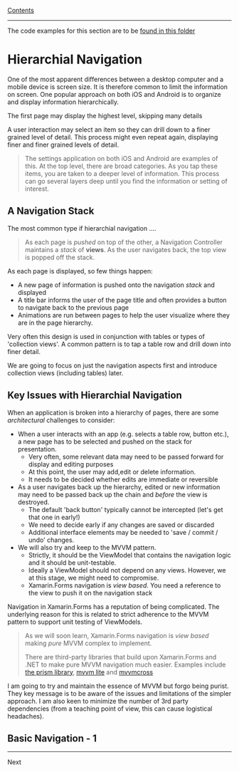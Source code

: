 [Contents](../README.md)

---

The code examples for this section are to be [found in this folder](/code/Chapter3/NavigationControllers)

# Hierarchial Navigation
One of the most apparent differences between a desktop computer and a mobile device is screen size. It is therefore common to limit the information on screen. One popular approach on both iOS and Android is to organize and display information hierarchically.

The first page may display the highest level, skipping many details

A user interaction may select an item so they can drill down to a finer grained level of detail. This process might even repeat again, displaying finer and finer grained levels of detail.

> The settings application on both iOS and Android are examples of this. At the top level, there are broad categories. As you tap these items, you are taken to a deeper level of information. This process can go several layers deep until you find the information or setting of interest.

## A Navigation Stack
The most common type if hierarchial navigation ....

> As each page is _pushed_ on top of the other, a Navigation Controller maintains a _stack_ of **views**. As the user navigates back, the top view is popped off the stack.

As each page is displayed, so few things happen:

* A new page of information is pushed onto the navigation _stack_ and displayed
* A title bar informs the user of the page title and often provides a button to navigate back to the previous page
* Animations are run between pages to help the user visualize where they are in the page hierarchy.

Very often this design is used in conjunction with tables or types of 'collection views'. A common pattern is to tap a table row and drill down into finer detail.

We are going to focus on just the navigation aspects first and introduce collection views (including tables) later.

## Key Issues with Hierarchial Navigation
When an application is broken into a hierarchy of pages, there are some _architectural_ challenges to consider: 

* When a user interacts with an app (e.g. selects a table row, button etc.), a new page has to be selected and pushed on the stack for presentation.
    * Very often, some relevant data may need to be passed forward for display and editing purposes
    * At this point, the user may add,edit or delete information.
    * It needs to be decided whether edits are immediate or reversible
* As a user navigates back up the hierarchy, edited or new information may need to be passed back up the chain and _before_ the view is destroyed.
   * The default 'back button' typically cannot be intercepted (let's get that one in early!)
   * We need to decide early if any changes are saved or discarded
   * Additional interface elements may be needed to 'save / commit / undo' changes.
* We will also try and keep to the MVVM pattern. 
   * Strictly, it should be the ViewModel that contains the navigation logic and it should be unit-testable.
   * Ideally a ViewModel should not depend on any views. However, we at this stage, we might need to compromise.
   * Xamarin.Forms navigation is _view based_. You need a reference to the view to push it on the navigation stack

Navigation in Xamarin.Forms has a reputation of being complicated. The underlying reason for this is related to strict adherence to the MVVM pattern to support unit testing of ViewModels.

> As we will soon learn, Xamarin.Forms navigation is _view based_ making _pure_ MVVM complex to implement.
>
> There are third-party libraries that build upon Xamarin.Forms and .NET to make pure MVVM navigation much easier. Examples include [the prism library](https://prismlibrary.github.io/), [mvvm lite](http://www.mvvmlight.net/) and [mvvmcross](https://www.mvvmcross.com)

I am going to try and maintain the essence of MVVM but forgo being purist. They key message is to be aware of the issues and limitations of the simpler approach.
I am also keen to minimize the number of 3rd party dependencies (from a teaching point of view, this can cause logistical headaches).

## Basic Navigation - 1



---

Next
